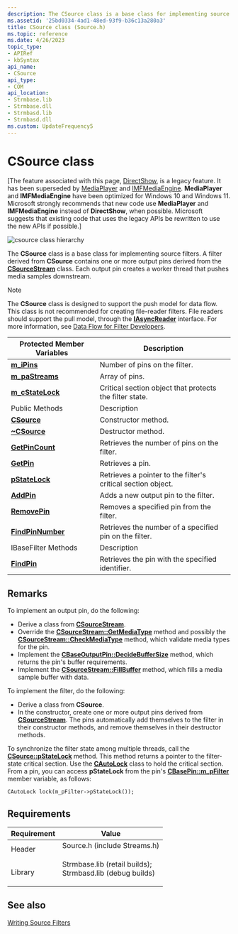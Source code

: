```yaml
---
description: The CSource class is a base class for implementing source filters. A filter derived from CSource contains one or more output pins derived from the CSourceStream class. Each output pin creates a worker thread that pushes media samples downstream.
ms.assetid: '25bd0334-4ad1-48ed-93f9-b36c13a280a3'
title: CSource class (Source.h)
ms.topic: reference
ms.date: 4/26/2023
topic_type: 
- APIRef
- kbSyntax
api_name: 
- CSource
api_type: 
- COM
api_location: 
- Strmbase.lib
- Strmbase.dll
- Strmbasd.lib
- Strmbasd.dll
ms.custom: UpdateFrequency5
---
```


# CSource class

\[The feature associated with this page, [DirectShow](/windows/win32/directshow/directshow), is a legacy feature. It has been superseded by [MediaPlayer](/uwp/api/Windows.Media.Playback.MediaPlayer) and [IMFMediaEngine](/windows/win32/api/mfmediaengine/nn-mfmediaengine-imfmediaengine). **MediaPlayer** and **IMFMediaEngine** have been optimized for Windows 10 and Windows 11. Microsoft strongly recommends that new code use **MediaPlayer** and **IMFMediaEngine** instead of **DirectShow**, when possible. Microsoft suggests that existing code that uses the legacy APIs be rewritten to use the new APIs if possible.\]

![csource class hierarchy](images/source01.png)

The **CSource** class is a base class for implementing source filters. A filter derived from **CSource** contains one or more output pins derived from the [**CSourceStream**](csourcestream.md) class. Each output pin creates a worker thread that pushes media samples downstream.

> [!Note]  
> The **CSource** class is designed to support the push model for data flow. This class is not recommended for creating file-reader filters. File readers should support the pull model, through the [**IAsyncReader**](/windows/desktop/api/Strmif/nn-strmif-iasyncreader) interface. For more information, see [Data Flow for Filter Developers](data-flow-for-filter-developers.md).

 



| Protected Member Variables                     | Description                                                  |
|------------------------------------------------|--------------------------------------------------------------|
| [**m\_iPins**](csource-m-ipins.md)            | Number of pins on the filter.                                |
| [**m\_paStreams**](csource-m-pastreams.md)    | Array of pins.                                               |
| [**m\_cStateLock**](csource-m-cstatelock.md)  | Critical section object that protects the filter state.      |
| Public Methods                                 | Description                                                  |
| [**CSource**](csource-csource.md)             | Constructor method.                                          |
| [**~CSource**](csource--csource.md)           | Destructor method.                                           |
| [**GetPinCount**](csource-getpincount.md)     | Retrieves the number of pins on the filter.                  |
| [**GetPin**](csource-getpin.md)               | Retrieves a pin.                                             |
| [**pStateLock**](csource--pstatelock.md)      | Retrieves a pointer to the filter's critical section object. |
| [**AddPin**](csource-addpin.md)               | Adds a new output pin to the filter.                         |
| [**RemovePin**](csource-removepin.md)         | Removes a specified pin from the filter.                     |
| [**FindPinNumber**](csource-findpinnumber.md) | Retrieves the number of a specified pin on the filter.       |
| IBaseFilter Methods                            | Description                                                  |
| [**FindPin**](csource-findpin.md)             | Retrieves the pin with the specified identifier.             |



 

## Remarks

To implement an output pin, do the following:

-   Derive a class from [**CSourceStream**](csourcestream.md).
-   Override the [**CSourceStream::GetMediaType**](csourcestream-getmediatype.md) method and possibly the [**CSourceStream::CheckMediaType**](csourcestream-checkmediatype.md) method, which validate media types for the pin.
-   Implement the [**CBaseOutputPin::DecideBufferSize**](cbaseoutputpin-decidebuffersize.md) method, which returns the pin's buffer requirements.
-   Implement the [**CSourceStream::FillBuffer**](csourcestream-fillbuffer.md) method, which fills a media sample buffer with data.

To implement the filter, do the following:

-   Derive a class from **CSource**.
-   In the constructor, create one or more output pins derived from [**CSourceStream**](csourcestream.md). The pins automatically add themselves to the filter in their constructor methods, and remove themselves in their destructor methods.

To synchronize the filter state among multiple threads, call the [**CSource::pStateLock**](csource--pstatelock.md) method. This method returns a pointer to the filter-state critical section. Use the [**CAutoLock**](cautolock.md) class to hold the critical section. From a pin, you can access **pStateLock** from the pin's [**CBasePin::m\_pFilter**](cbasepin-m-pfilter.md) member variable, as follows:


```
CAutoLock lock(m_pFilter->pStateLock());
```



## Requirements



| Requirement | Value |
|--------------------|--------------------------------------------------------------------------------------------------------------------------------------------------------------------------------------------|
| Header<br/>  | <dl> <dt>Source.h (include Streams.h)</dt> </dl>                                                                                    |
| Library<br/> | <dl> <dt>Strmbase.lib (retail builds); </dt> <dt>Strmbasd.lib (debug builds)</dt> </dl> |



## See also

<dl> <dt>

[Writing Source Filters](writing-source-filters.md)
</dt> </dl>

 

 




